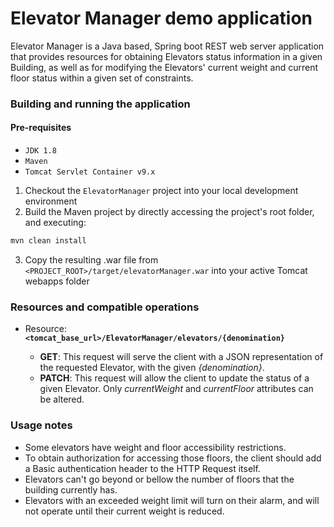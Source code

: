 # Elevator Manager demo application
Elevator Manager is a Java based, Spring boot REST web server application that provides resources for obtaining Elevators status information in a given Building, as well as for modifying the Elevators' current weight and current floor status within a given set of constraints.

### Building and running the application

#### Pre-requisites
* `JDK 1.8`
* `Maven`
* `Tomcat Servlet Container v9.x`

1. Checkout the `ElevatorManager` project into your local development environment
2. Build the Maven project by directly accessing the project's root folder, and executing: 
```bash
mvn clean install
```
3. Copy the resulting .war file from `<PROJECT_ROOT>/target/elevatorManager.war` into your active Tomcat webapps folder

### Resources and compatible operations
- Resource: **`<tomcat_base_url>/ElevatorManager/elevators/{denomination}`**

  - **GET**: This request will serve the client with a JSON representation of the requested Elevator, with the given *{denomination}*.
  - **PATCH**: This request will allow the client to update the status of a given Elevator. Only *currentWeight* and *currentFloor* attributes can be altered.

### Usage notes
* Some elevators have weight and floor accessibility restrictions. 
* To obtain authorization for accessing those floors, the client should add a Basic authentication header to the HTTP Request itself.
* Elevators can't go beyond or bellow the number of floors that the building currently has.
* Elevators with an exceeded weight limit will turn on their alarm, and will not operate until their current weight is reduced.
